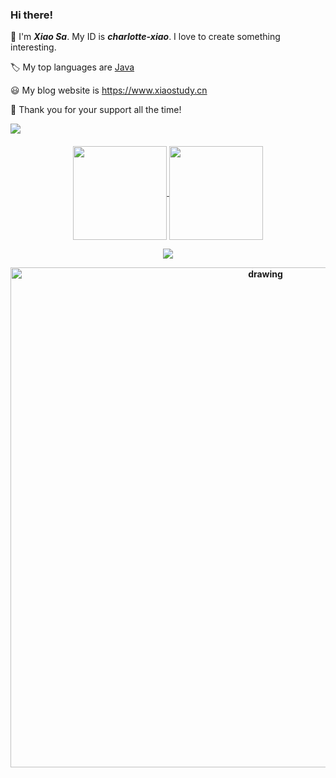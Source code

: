 <!--
**charlotte-xiao/charlotte-xiao** is a ✨ _special_ ✨ repository because its `README.md` (this file) appears on your GitHub profile.

Here are some ideas to get you started:

- 🔭 I’m currently working on ...
- 🌱 I’m currently learning ...
- 👯 I’m looking to collaborate on ...
- 🤔 I’m looking for help with ...
- 💬 Ask me about ...
- 📫 How to reach me: ...
- 😄 Pronouns: ...
- ⚡ Fun fact: ...
-->
### Hi there! 

:wave: I'm ***Xiao Sa***. My ID is ***charlotte-xiao***. I love to create something interesting. 

:label: My top languages are [Java](https://www.java.com/)

:smiley: My blog website is  https://www.xiaostudy.cn

:handshake: Thank you for your support all the time!

<a href="https://github.com/anuraghazra/github-readme-stats"><img src="https://github-readme-stats.vercel.app/api?username=charlotte-xiao&show_icons=true&theme=dracula"/></a>

<h4 align="center">

<p align="center">
  <a href="https://github.com/charlotte-xiao">
    <img
      align="center"
      height="150em"
      src="https://github-readme-stats.vercel.app/api?username=charlotte-xiao&show_icons=true&include_all_commits=true&count_private=true&theme=tokyonight"
    />
  </a>
  <a href="https://github.com/charlotte-xiao">
    <img
      align="center"
      height="150em"
      src="https://github-readme-stats.vercel.app/api/top-langs/?username=charlotte-xiao&show_icons=true&include_all_commits=true&count_private=true&layout=compact&theme=tokyonight"
    />
  </a>
</p>


<p align="center">
  <a href="https://github.com/charlotte-xiao">
    <img
      align="center"
      src="https://github-profile-trophy.vercel.app/?username=charlotte-xiao&theme=onedark&no-frame=true&row=1&&margin-w=20&no-bg=true"
    />
  </a>
</a>
</p>
<img src="https://activity-graph.herokuapp.com/graph?username=charlotte-xiao&theme=react-dark" alt="drawing" width="800"/>




